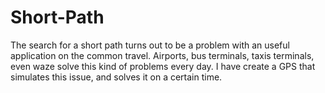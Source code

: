 # Short-Path
The search for a short path turns out to be a problem with an useful application on the common travel. Airports,  bus terminals, taxis terminals, even waze solve this kind of problems every day. I have create a GPS that simulates this issue, and solves it on a certain time. 
